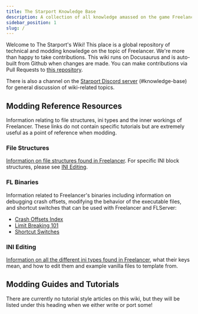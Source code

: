 ```yaml
---
title: The Starport Knowledge Base
description: A collection of all knowledge amassed on the game Freelancer
sidebar_position: 1
slug: /
---
```


Welcome to The Starport's Wiki! This place is a global repository of technical and modding knowledge on the topic of Freelancer. We're more than happy to take contributions. This wiki runs on Docusaurus and is auto-built from Github when changes are made. You can make contributions via Pull Requests to [this repository](https://github.com/TheStarport/KnowledgeBase). 

There is also a channel on the [Starport Discord server](https://discord.gg/freelancer-galactic-community-638984923591737355) (#knowledge-base) for general discussion of wiki-related topics.

## Modding Reference Resources

Information relating to file structures, ini types and the inner workings of Freelancer. These links do not contain specific tutorials but are extremely useful as a point of reference when modding.

### File Structures

[Information on file structures found in Freelancer](File%20Structures/index.md). For specific INI block structures, please see [INI Editing](INI%20Editing/index.md).

### FL Binaries

Information related to Freelancer's binaries including information on debugging crash offsets, modifying the behavior of the executable files, and shortcut switches that can be used with Freelancer and FLServer:

* [Crash Offsets Index](FL%20Binaries/crash-offsets.md)
* [Limit Breaking 101](./FL%20Binaries/limit-breaking/index.md)
* [Shortcut Switches](FL%20Binaries/shortcut-switches.md)

### INI Editing

[Information on all the different ini types found in Freelancer](INI%20Editing/index.md), what their keys mean, and how to edit them and example vanilla files to template from.

## Modding Guides and Tutorials

There are currently no tutorial style articles on this wiki, but they will be listed under this heading when we either write or port some!